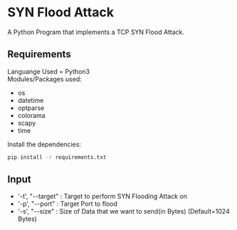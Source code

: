 # SYN Flood Attack
A Python Program that implements a TCP SYN Flood Attack.

## Requirements
Languange Used = Python3<br />
Modules/Packages used:
* os
* datetime
* optparse
* colorama
* scapy
* time
<!-- -->
Install the dependencies:
```bash
pip install -r requirements.txt
```

## Input
* '-t', "--target" : Target to perform SYN Flooding Attack on
* '-p', "--port" : Target Port to flood
* '-s', "--size" : Size of Data that we want to send(in Bytes) (Default=1024 Bytes)